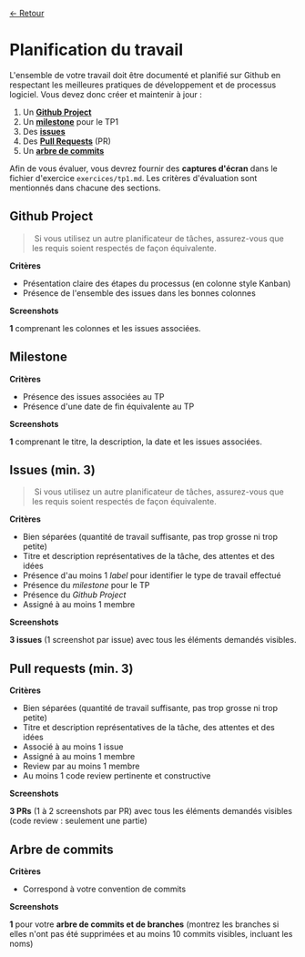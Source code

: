 [← Retour](../README.md)

# Planification du travail

L'ensemble de votre travail doit être documenté et planifié sur Github en respectant les meilleures pratiques de 
développement et de processus logiciel. Vous devez donc créer et maintenir à jour :

1. Un [**Github Project**](#github-project)
2. Un [**milestone**](#milestone) pour le TP1
3. Des [**issues**](#issues-min-3)
4. Des [**Pull Requests**](#pull-requests-min-3) (PR)
5. Un [**arbre de commits**](#arbre-de-commits)

Afin de vous évaluer, vous devrez fournir des **captures d'écran** dans le fichier d'exercice `exercices/tp1.md`. 
Les critères d'évaluation sont mentionnés dans chacune des sections.

## Github Project

> Si vous utilisez un autre planificateur de tâches, assurez-vous que les requis soient respectés de façon équivalente.

**Critères**

- Présentation claire des étapes du processus (en colonne style Kanban)
- Présence de l'ensemble des issues dans les bonnes colonnes

**Screenshots**

**1** comprenant les colonnes et les issues associées.

## Milestone

**Critères**

- Présence des issues associées au TP
- Présence d'une date de fin équivalente au TP

**Screenshots**

**1** comprenant le titre, la description, la date et les issues associées.

## Issues (min. 3)

> Si vous utilisez un autre planificateur de tâches, assurez-vous que les requis soient respectés de façon équivalente.

**Critères**

- Bien séparées (quantité de travail suffisante, pas trop grosse ni trop petite)
- Titre et description représentatives de la tâche, des attentes et des idées
- Présence d'au moins 1 *label* pour identifier le type de travail effectué
- Présence du *milestone* pour le TP
- Présence du *Github Project*
- Assigné à au moins 1 membre

**Screenshots**

**3 issues** (1 screenshot par issue) avec tous les éléments demandés visibles.

## Pull requests (min. 3)

**Critères**

- Bien séparées (quantité de travail suffisante, pas trop grosse ni trop petite)
- Titre et description représentatives de la tâche, des attentes et des idées
- Associé à au moins 1 issue
- Assigné à au moins 1 membre
- Review par au moins 1 membre
- Au moins 1 code review pertinente et constructive

**Screenshots**

**3 PRs** (1 à 2 screenshots par PR) avec tous les éléments demandés visibles (code review : seulement une partie)

## Arbre de commits

**Critères**

- Correspond à votre convention de commits

**Screenshots**

**1** pour votre **arbre de commits et de branches** (montrez les branches si elles n'ont pas été supprimées et au moins 10 commits visibles, incluant les noms)
